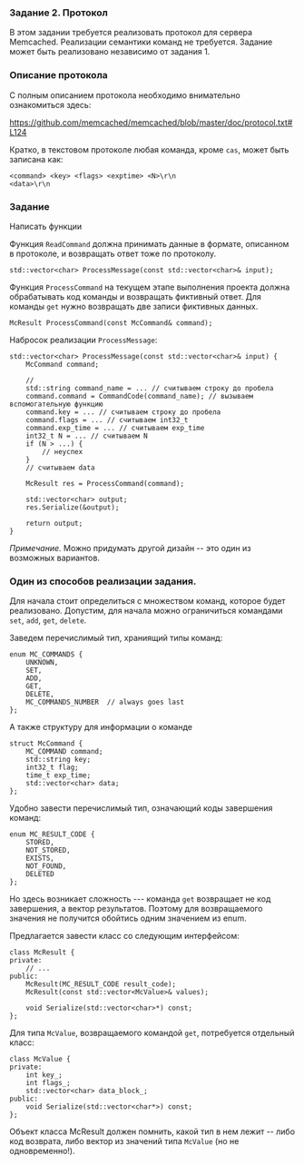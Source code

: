 ### Задание 2. Протокол

В этом задании требуется реализовать протокол для сервера Memcached.
Реализации семантики команд не требуется.
Задание может быть реализовано независимо от задания 1.

### Описание протокола

С полным описанием протокола необходимо внимательно ознакомиться здесь:

https://github.com/memcached/memcached/blob/master/doc/protocol.txt#L124

Кратко, в текстовом протоколе любая команда, кроме `cas`, может быть записана как:

```
<command> <key> <flags> <exptime> <N>\r\n
<data>\r\n
```

### Задание

Написать функции

Функция `ReadCommand` должна принимать данные в формате, описанном в протоколе, и возвращать ответ тоже по
протоколу.
```
std::vector<char> ProcessMessage(const std::vector<char>& input);
```

Функция `ProcessCommand` на текущем этапе выполнения проекта должна обрабатывать код команды и
возвращать фиктивный ответ.
Для команды `get` нужно возвращать две записи фиктивных данных.

```
McResult ProcessCommand(const McCommand& command);
```

Набросок реализации `ProcessMessage`:

```
std::vector<char> ProcessMessage(const std::vector<char>& input) {
    McCommand command;
    
    // 
    std::string command_name = ... // считываем строку до пробела
    command.command = CommandCode(command_name); // вызываем вспомогательную функцию 
    command.key = ... // считываем строку до пробела
    command.flags = ... // считываем int32_t
    command.exp_time = ... // считываем exp_time
    int32_t N = ... // считываем N
    if (N > ...) {
        // неуспех
    }
    // считываем data
    
    McResult res = ProcessCommand(command);
    
    std::vector<char> output;
    res.Serialize(&output);
    
    return output;
}
```

*Примечание.* Можно придумать другой дизайн -- это один из возможных вариантов.

### Один из способов реализации задания.

Для начала стоит определиться с множеством команд, которое будет реализовано.
Допустим, для начала можно ограничиться командами `set`, `add`, `get`, `delete`.

Заведем перечислимый тип, храниящий типы команд:

```
enum MC_COMMANDS {
    UNKNOWN,
    SET,
    ADD,
    GET,
    DELETE,
    MC_COMMANDS_NUMBER  // always goes last
};
```

А также структуру для информации о команде

```
struct McCommand {
    MC_COMMAND command;
    std::string key;
    int32_t flag;
    time_t exp_time;
    std::vector<char> data;
};
```

Удобно завести перечислимый тип, означающий коды завершения команд:

```
enum MC_RESULT_CODE {
    STORED,
    NOT_STORED,
    EXISTS,
    NOT_FOUND,
    DELETED
};
```

Но здесь возникает сложность --- команда `get` возвращает не код завершения, а вектор результатов.
Поэтому для возвращаемого значения не получится обойтись одним значением из enum.

Предлагается завести класс со следующим интерфейсом:

```
class McResult {
private:
    // ...
public:
    McResult(MC_RESULT_CODE result_code);
    McResult(const std::vector<McValue>& values);

    void Serialize(std::vector<char>*) const;
};
```

Для типа `McValue`, возвращаемого командой `get`, потребуется отдельный класс:

```
class McValue {
private:
    int key_;
    int flags_;
    std::vector<char> data_block_;
public:
    void Serialize(std::vector<char*>) const;
};
```

Объект класса McResult должен помнить, какой тип в нем лежит -- либо код возврата, либо вектор из
значений типа `McValue` (но не одновременно!).
